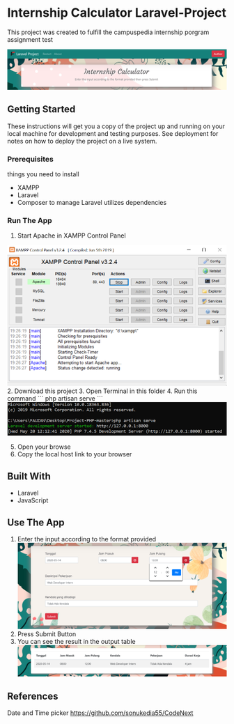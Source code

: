 # Internship Calculator Laravel-Project 

This project was created to fulfill the campuspedia internship porgram assignment test

![title](/screenshot/title2.png)

## Getting Started

These instructions will get you a copy of the project up and running on your local machine for development and testing purposes. See deployment for notes on how to deploy the project on a live system.

### Prerequisites

things you need to install

- XAMPP
- Laravel
- Composer to manage Laravel utilizes dependencies

### Run The App

1. Start Apache in XAMPP Control Panel
<img src="/screenshot/XAMPP.PNG" alt="XAMPP" width="600"/>
2. Download this project
3. Open Terminal in this folder
4. Run this command
```
php artisan serve
```

<img src="/screenshot/artisan.png" alt="artisan" width="600"/>

5. Open your browse
6. Copy the local host link to your browser

## Built With

- Laravel
- JavaScript

## Use The App

1. Enter the input according to the format provided 
![input](/screenshot/input.png)
2. Press Submit Button
3. You can see the result in the output table
![output](/screenshot/output.png)

## References

Date and Time picker
https://github.com/sonukedia55/CodeNext

